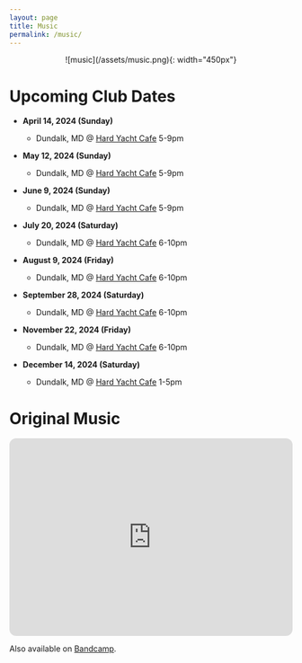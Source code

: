 ```yaml
---
layout: page
title: Music
permalink: /music/
---
```


<div style="text-align: center;" markdown="1">
  ![music](/assets/music.png){: width="450px"}
</div>

# Upcoming Club Dates

- **April 14, 2024 (Sunday)**
  - Dundalk, MD @ [Hard Yacht Cafe](https://hardyacht.com/) 5-9pm

- **May 12, 2024 (Sunday)**
  - Dundalk, MD @ [Hard Yacht Cafe](https://hardyacht.com/) 5-9pm

- **June 9, 2024 (Sunday)**
  - Dundalk, MD @ [Hard Yacht Cafe](https://hardyacht.com/) 5-9pm

- **July 20, 2024 (Saturday)**
  - Dundalk, MD @ [Hard Yacht Cafe](https://hardyacht.com/) 6-10pm

- **August 9, 2024 (Friday)**
  - Dundalk, MD @ [Hard Yacht Cafe](https://hardyacht.com/) 6-10pm

- **September 28, 2024 (Saturday)**
  - Dundalk, MD @ [Hard Yacht Cafe](https://hardyacht.com/) 6-10pm

- **November 22, 2024 (Friday)**
  - Dundalk, MD @ [Hard Yacht Cafe](https://hardyacht.com/) 6-10pm

- **December 14, 2024 (Saturday)**
  - Dundalk, MD @ [Hard Yacht Cafe](https://hardyacht.com/) 1-5pm

# Original Music
<iframe style="border-radius:12px" src="https://open.spotify.com/embed/artist/3mWRgP603oVga3g0Y4DZoC?utm_source=generator" width="100%" height="352" frameBorder="0" allowfullscreen="" allow="autoplay; clipboard-write; encrypted-media; fullscreen; picture-in-picture" loading="lazy"></iframe>

Also available on [Bandcamp](https://animal-project.bandcamp.com/).